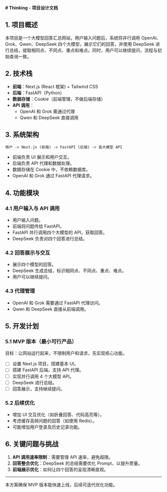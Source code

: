 **# Thinking - 项目设计文档**

## **1. 项目概述**
本项目是一个大模型回答汇总网站，用户输入问题后，系统将并行调用 OpenAI、Grok、Qwen、DeepSeek 四个大模型，展示它们的回答，并使用 DeepSeek 进行总结，提取相同点、不同点、重点和难点。同时，用户可以继续提问，流程与初始查询一致。

## **2. 技术栈**
- **前端**：Next.js (React 框架) + Tailwind CSS
- **后端**：FastAPI（Python）
- **数据存储**：Cookie（前端管理，不做后端存储）
- **API 调用**：
  - OpenAI 和 Grok 需通过代理
  - Qwen 和 DeepSeek 直接调用

## **3. 系统架构**
```
用户 -> Next.js (前端) -> FastAPI (后端) -> 各大模型 API
```
- 前端负责 UI 展示和用户交互。
- 后端负责 API 代理和数据处理。
- 数据存储在 Cookie 中，不依赖数据库。
- OpenAI 和 Grok 通过 FastAPI 代理请求。

## **4. 功能模块**
### **4.1 用户输入与 API 调用**
- 用户输入问题。
- 前端将问题传给 FastAPI。
- FastAPI 并行调用四个大模型的 API，获取回答。
- DeepSeek 负责对四个回答进行总结。

### **4.2 回答展示与交互**
- 展示四个模型的回答。
- DeepSeek 生成总结，标识相同点、不同点、重点、难点。
- 用户可以继续提问。

### **4.3 代理管理**
- OpenAI 和 Grok 需要通过 FastAPI 代理访问。
- Qwen 和 DeepSeek 直接从前端调用。

## **5. 开发计划**
### **5.1 MVP 版本（最小可行产品）**
目标：让网站运行起来，不限制用户和请求，先实现核心功能。
- [ ] 设置 Next.js 项目，搭建基本 UI。
- [ ] 搭建 FastAPI 后端，支持 API 代理。
- [ ] 实现并行调用 4 个大模型 API。
- [ ] DeepSeek 进行总结。
- [ ] 回答展示，支持继续提问。

### **5.2 后续优化**
- 增加 UI 交互优化（如折叠回答、代码高亮等）。
- 考虑缓存高频问题的回答（如使用 Redis）。
- 可能增加用户登录及历史记录功能。

## **6. 关键问题与挑战**
1. **API 调用速率限制**：需要管理 API 速率，避免超限。
2. **回答整合优化**：DeepSeek 的总结需要优化 Prompt，以提升质量。
3. **前端展示优化**：如何让四个回答的呈现清晰直观。

---
本方案确保 MVP 版本能快速上线，后续可迭代优化功能。
